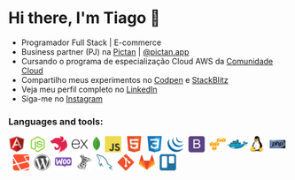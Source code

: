 # Hi there, I'm Tiago 👋

- Programador Full Stack | E-commerce
- Business partner (PJ) na [Pictan](https://pictan.com.br) | [@pictan.app](https://www.instagram.com/pictan.app)
- Cursando o programa de especialização Cloud AWS da [Comunidade Cloud](https://comunidadecloud.com/)
- Compartilho meus experimentos no [Codpen](https://codepen.io/thifacco) e [StackBlitz](https://stackblitz.com/@thifacco)
- Veja meu perfil completo no [LinkedIn](https://www.linkedin.com/in/tiagofacco)
- Siga-me no [Instagram](https://www.instagram.com/facco.dev/?hl=pt-br) 

### Languages and tools:
<img src="https://raw.githubusercontent.com/thifacco/thifacco/8234516b6d98350661b53b37660842c43997773b/devicons/angularjs-original.svg" width="30" height="30">&nbsp;&nbsp;<img src="https://raw.githubusercontent.com/thifacco/thifacco/868f0f31c5d493be8c3c0cfa59b8130b38b47f53/devicons/nodejs-original.svg" width="30" height="30">&nbsp;&nbsp;<img src="https://raw.githubusercontent.com/thifacco/thifacco/868f0f31c5d493be8c3c0cfa59b8130b38b47f53/devicons/nestjs-plain.svg" width="30" height="30">&nbsp;&nbsp;<img src="https://raw.githubusercontent.com/thifacco/thifacco/59b18692ba643310cc05dc122e10ec7e9858b10c/devicons/express-original.svg" width="30" height="30"><img src="https://raw.githubusercontent.com/thifacco/thifacco/868f0f31c5d493be8c3c0cfa59b8130b38b47f53/devicons/mongodb-original.svg" width="30" height="30"><img src="https://raw.githubusercontent.com/thifacco/thifacco/59b18692ba643310cc05dc122e10ec7e9858b10c/devicons/javascript-original.svg" width="30" height="30">&nbsp;&nbsp;<img src="https://raw.githubusercontent.com/thifacco/thifacco/59b18692ba643310cc05dc122e10ec7e9858b10c/devicons/html5-original.svg" width="30" height="30">&nbsp;&nbsp;<img src="https://raw.githubusercontent.com/thifacco/thifacco/b02be524e698e4639423b68f5247f9f03fe5fd5f/devicons/css3-original.svg" width="30" height="30">&nbsp;&nbsp;<img src="https://raw.githubusercontent.com/thifacco/thifacco/59b18692ba643310cc05dc122e10ec7e9858b10c/devicons/jquery-original.svg" width="30" height="30">&nbsp;&nbsp;<img src="https://raw.githubusercontent.com/thifacco/thifacco/868f0f31c5d493be8c3c0cfa59b8130b38b47f53/devicons/bootstrap-plain.svg" width="30" height="30">&nbsp;&nbsp;<img src="https://raw.githubusercontent.com/thifacco/thifacco/868f0f31c5d493be8c3c0cfa59b8130b38b47f53/devicons/amazonwebservices-original.svg" width="30" height="30"><img src="https://raw.githubusercontent.com/thifacco/thifacco/868f0f31c5d493be8c3c0cfa59b8130b38b47f53/devicons/docker-original.svg" width="40" height="30"><img src="https://raw.githubusercontent.com/thifacco/thifacco/868f0f31c5d493be8c3c0cfa59b8130b38b47f53/devicons/linux-original.svg" width="30" height="30">&nbsp;&nbsp;<img src="https://raw.githubusercontent.com/thifacco/thifacco/868f0f31c5d493be8c3c0cfa59b8130b38b47f53/devicons/php-original.svg" width="30" height="30">&nbsp;&nbsp;<img src="https://raw.githubusercontent.com/thifacco/thifacco/868f0f31c5d493be8c3c0cfa59b8130b38b47f53/devicons/laravel-plain.svg" width="30" height="30">&nbsp;&nbsp;<img src="https://raw.githubusercontent.com/thifacco/thifacco/868f0f31c5d493be8c3c0cfa59b8130b38b47f53/devicons/wordpress-plain.svg" width="30" height="30">&nbsp;&nbsp;<img src="https://raw.githubusercontent.com/thifacco/thifacco/59b18692ba643310cc05dc122e10ec7e9858b10c/devicons/woocommerce-original.svg" width="30" height="30">&nbsp;&nbsp;<img src="https://raw.githubusercontent.com/thifacco/thifacco/59b18692ba643310cc05dc122e10ec7e9858b10c/devicons/microsoftsqlserver-plain.svg" width="30" height="30">&nbsp;&nbsp;<img src="https://raw.githubusercontent.com/thifacco/thifacco/59b18692ba643310cc05dc122e10ec7e9858b10c/devicons/mysql-original.svg" width="30" height="30">&nbsp;&nbsp;<img src="https://raw.githubusercontent.com/thifacco/thifacco/59b18692ba643310cc05dc122e10ec7e9858b10c/devicons/git-original.svg" width="30" height="30">&nbsp;&nbsp;<img src="https://raw.githubusercontent.com/thifacco/thifacco/59b18692ba643310cc05dc122e10ec7e9858b10c/devicons/gitlab-original.svg" width="30" height="30">&nbsp;&nbsp;<img src="https://raw.githubusercontent.com/thifacco/thifacco/59b18692ba643310cc05dc122e10ec7e9858b10c/devicons/trello-plain.svg" width="30" height="30">




